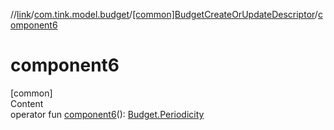 //[link](../../index.md)/[com.tink.model.budget](../index.md)/[[common]BudgetCreateOrUpdateDescriptor](index.md)/[component6](component6.md)



# component6  
[common]  
Content  
operator fun [component6](component6.md)(): [Budget.Periodicity](../[common]-budget/-periodicity/index.md)  



